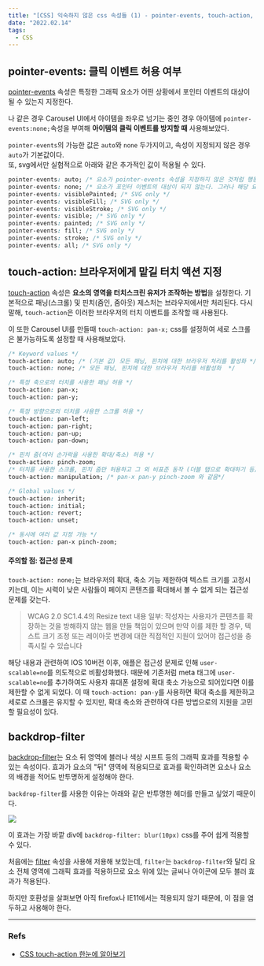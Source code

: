 ```yaml
---
title: "[CSS] 익숙하지 않은 css 속성들 (1) - pointer-events, touch-action, backdrop-filter"
date: "2022.02.14"
tags:
  - CSS
---
```


## pointer-events: 클릭 이벤트 허용 여부

[pointer-events](https://developer.mozilla.org/en-US/docs/Web/CSS/pointer-events) 속성은 특정한 그래픽 요소가 어떤 상황에서 포인터 이벤트의 대상이 될 수 있는지 지정한다.

나 같은 경우 Carousel UI에서 아이템을 좌우로 넘기는 중인 경우 아이템에 `pointer-events:none;`속성을 부여해 **아이템의 클릭 이벤트를 방지할 때** 사용해보았다.

`pointer-events`의 가능한 값은 `auto`와 `none` 두가지이고, 속성이 지정되지 않은 경우 `auto`가 기본값이다.  
또, svg에서만 실험적으로 아래와 같은 추가적인 값이 적용될 수 있다.

```css
pointer-events: auto; /* 요소가 pointer-events 속성을 지정하지 않은 것처럼 행동. SVG 콘텐츠에서는 auto와 visiblePainted가 동일한 효과를 지닌다. */
pointer-events: none; /* 요소가 포인터 이벤트의 대상이 되지 않는다. 그러나 해당 요소의 자손이 다른 pointer-events 값을 지정한 경우, 그 자손은 대상이 될 수 있다. 이 때는 이벤트 캡처링,버블링 단계에서 none을 지정한 요소의 이벤트 처리기를 발동할 수 있다. */
pointer-events: visiblePainted; /* SVG only */
pointer-events: visibleFill; /* SVG only */
pointer-events: visibleStroke; /* SVG only */
pointer-events: visible; /* SVG only */
pointer-events: painted; /* SVG only */
pointer-events: fill; /* SVG only */
pointer-events: stroke; /* SVG only */
pointer-events: all; /* SVG only */
```

## touch-action: 브라우저에게 맡길 터치 액션 지정

[touch-action](https://developer.mozilla.org/en-US/docs/Web/CSS/touch-action) 속성은 **요소의 영역을 터치스크린 유저가 조작하는 방법**을 설정한다. 기본적으로 패닝(스크롤) 및 핀치(줌인, 줌아웃) 제스처는 브라우저에서만 처리된다. 다시말해, `touch-action`은 이러한 브라우저의 터치 이벤트를 조작할 때 사용된다.

이 또한 Carousel UI를 만들때 `touch-action: pan-x;` css를 설정하여 세로 스크롤은 불가능하도록 설정할 때 사용해보았다.

```css
/* Keyword values */
touch-action: auto; /* (기본 값) 모든 패닝, 핀치에 대한 브라우저 처리를 활성화 */
touch-action: none; /* 모든 패닝, 핀치에 대한 브라우저 처리를 비활성화  */

/* 특정 축으로의 터치를 사용한 패닝 허용 */
touch-action: pan-x;
touch-action: pan-y;

/* 특정 방향으로의 터치를 사용한 스크롤 허용 */
touch-action: pan-left;
touch-action: pan-right;
touch-action: pan-up;
touch-action: pan-down;

/* 핀치 줌(여러 손가락을 사용한 확대/축소) 허용 */
touch-action: pinch-zoom;
/* 터치를 사용한 스크롤, 핀치 줌만 허용하고 그 외 비표준 동작 (더블 탭으로 확대하기 등) 불허용 */
touch-action: manipulation; /* pan-x pan-y pinch-zoom 와 같음*/

/* Global values */
touch-action: inherit;
touch-action: initial;
touch-action: revert;
touch-action: unset;

/* 동시에 여러 값 지정 가능 */
touch-action: pan-x pinch-zoom;
```

#### 주의할 점: 접근성 문제

`touch-action: none;`는 브라우저의 확대, 축소 기능 제한하여 텍스트 크기를 고정시키는데, 이는 시력이 낮은 사람들이 페이지 콘텐츠를 확대해서 볼 수 없게 되는 접근성 문제를 갖는다.

> WCAG 2.0 SC1.4.4의 Resize text 내용 일부: 작성자는 사용자가 콘텐츠를 확장하는 것을 방해하지 않는 웹을 만들 책임이 있으며 만약 이를 제한 할 경우, 텍스트 크기 조정 또는 레이아웃 변경에 대한 직접적인 지원이 있어야 접근성을 충족시킬 수 있습니다

해당 내용과 관련하여 IOS 10버전 이후, 애플은 접근성 문제로 인해 `user-scalable=no`를 의도적으로 비활성화했다. 때문에 기존처럼 meta 태그에 `user-scalable=no`를 추가하여도 사용자 휴대폰 설정에 확대 축소 가능으로 되어있다면 이를 제한할 수 없게 되었다.
이 때 `touch-action: pan-y`를 사용하면 확대 축소를 제한하고 세로로 스크롤은 유지할 수 있지만, 확대 축소와 관련하여 다른 방법으로의 지원을 고민할 필요성이 있다.

## backdrop-filter

[backdrop-filter](https://developer.mozilla.org/en-US/docs/Web/CSS/backdrop-filter)는 요소 뒤 영역에 블러나 색상 시프트 등의 그래픽 효과를 적용할 수 있는 속성이다. 효과가 요소의 "뒤" 영역에 적용되므로 효과를 확인하려면 요소나 요소의 배경을 적어도 반투명하게 설정해야 한다.

`backdrop-filter`를 사용한 이유는 아래와 같은 반투명한 헤더를 만들고 싶었기 때문이다.

![](/blog/css/backdrop-filter-example.gif)

이 효과는 가장 바깥 div에 `backdrop-filter: blur(10px)` css를 주어 쉽게 적용할 수 있다.

처음에는 [filter](https://developer.mozilla.org/en-US/docs/Web/CSS/filter) 속성을 사용해 저용해 보았는데, `filter`는 `backdrop-filter`와 달리 요소 전체 영역에 그래픽 효과를 적용하므로 요소 위에 있는 글씨나 아이콘에 모두 블러 효과가 적용된다.

하지만 호환성을 살펴보면 아직 firefox나 IE11에서는 적용되지 않기 때문에, 이 점을 염두하고 사용해야 한다.

---

### Refs

- [CSS touch-action 한눈에 알아보기](https://wit.nts-corp.com/2021/07/16/6397)
